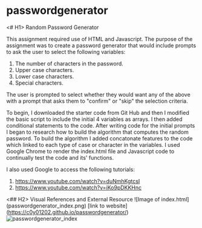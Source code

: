 # passwordgenerator

<# H1> Random Password Generator

This assignment required use of HTML and Javascript. The purpose of the assignment was to create a password generator that would include prompts to ask the user to select the following variables:

1) The number of characters in the password.
2) Upper case characters.
3) Lower case characters.
4) Special characters.

The user is prompted to select whether they would want any of the above with a prompt that asks them to "confirm" or "skip" the selection criteria.

To begin, I downloaded the starter code from Git Hub and then I modified the basic script to include the initial 4 variables as arrays. I then added conditional statements to the code. After writing code for the initial prompts I began to research how to build the algorithm that computes the random password. To build the algorithm I added concatonate features to the code which linked to each type of case or character in the variables. I used Google Chrome to render the index.html file and Javascript code to continually test the code and its' functions. 

I also used Google to access the following tutorials:
1. https://www.youtube.com/watch?v=duNmhKgtcsI
2. https://www.youtube.com/watch?v=iKo9pDKKHnc

<## H2> Visual References and External Resource
![Image of index.html] (passwordgenerator_index.png)
[link to website] (https://c0y01202.github.io/passwordgenerator/)
![passwordgenerator_index](https://user-images.githubusercontent.com/97765679/154811189-e587233d-6198-4cff-81be-d8c85649aef6.png)
